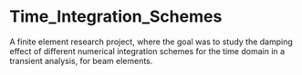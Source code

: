 # Time_Integration_Schemes
 A finite element research project, where the goal was to study the damping effect of different numerical integration schemes for the time domain in a transient analysis, for beam elements.
